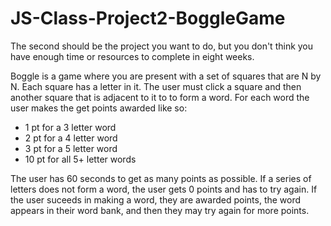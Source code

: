 # JS-Class-Project2-BoggleGame
The second should be the project you want to do, but you don't think you have enough time or resources to complete in eight weeks.

Boggle is a game where you are present with a set of squares that are N by N. Each square has a letter in it. The user must click 
a square and then another square that is adjacent to it to to form a word. For each word the user makes the get points awarded like so:

 - 1 pt for a 3 letter word
 - 2 pt for a 4 letter word
 - 3 pt for a 5 letter word
 - 10 pt for all 5+ letter words
 
 The user has 60 seconds to get as many points as possible. If a series of letters does not form a word, the user gets 0 points and has 
 to try again. If the user suceeds in making a word, they are awarded points, the word appears in their word bank, and then they may try 
 again for more points.
 

